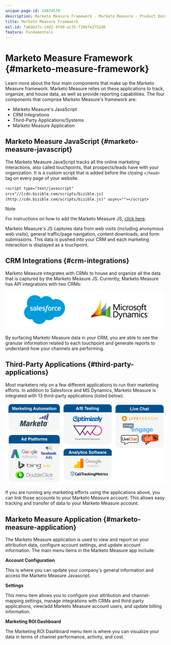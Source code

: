 ```yaml
---
unique-page-id: 18874570
description: Marketo Measure Framework - Marketo Measure - Product Documentation
title: Marketo Measure Framework
exl-id: fa6de27c-cdd2-4fd9-ac35-7286fe2752d8
feature: Fundamentals
---
```

# Marketo Measure Framework {#marketo-measure-framework}

Learn more about the four main components that make up the Marketo Measure framework. Marketo Measure relies on these applications to track, organize, and house data, as well as provide reporting capabilities. The four components that comprise Marketo Measure's framework are:

* Marketo Measure's JavaScript
* CRM Integrations
* Third-Party Applications/Systems
* Marketo Measure Application

## Marketo Measure JavaScript {#marketo-measure-javascript}

The Marketo Measure JavaScript tracks all the online marketing interactions, also called touchpoints, that prospects/leads have with your organization. It is a custom script that is added before the closing `</head>` tag on every page of your website.

`<script type="text/javascript" src="//[cdn.bizible.com/scripts/bizible.js](http://cdn.bizible.com/scripts/bizible.js)" async=""></script>`

>[!NOTE]
>
>For instructions on how to add the Marketo Measure JS, [click here](/help/marketo-measure-tracking/setting-up-tracking/adding-marketo-measure-script.md).

Marketo Measure's JS captures data from web visits (including anonymous web visits), general traffic/page navigation, content downloads, and form submissions. This data is pushed into your CRM and each marketing interaction is displayed as a touchpoint.

## CRM Integrations {#crm-integrations}

Marketo Measure integrates with CRMs to house and organize all the data that is captured by the Marketo Measure JS. Currently, Marketo Measure has API integrations with two CRMs:

![](assets/1-2.png)

By surfacing Marketo Measure data in your CRM, you are able to see the granular information related to each touchpoint and generate reports to understand how your channels are performing.

## Third-Party Applications {#third-party-applications}

Most marketers rely on a few different applications to run their marketing efforts. In addition to Salesforce and MS Dynamics, Marketo Measure is integrated with 13 third-party applications (listed below).

![](assets/2-1.png)

If you are running any marketing efforts using the applications above, you can link those accounts to your Marketo Measure account. This allows easy tracking and transfer of data to your Marketo Measure account.

## Marketo Measure Application {#marketo-measure-application}

The Marketo Measure application is used to view and report on your attribution data, configure account settings, and update account information. The main menu items in the Marketo Measure app include:  
  
**Account Configuration** 
  
This is where you can update your company's general information and access the Marketo Measure Javascript.
  
**Settings** 
  
This menu item allows you to configure your attribution and channel-mapping settings, manage integrations with CRMs and third-party applications, view/add Marketo Measure account users, and update billing information.  
  
**Marketing ROI Dashboard** 
  
The Marketing ROI Dashboard menu item is where you can visualize your data in terms of channel performance, activity, and cost.
